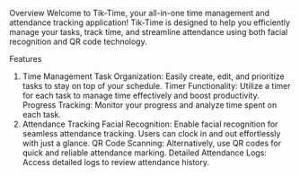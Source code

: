 Overview
Welcome to Tik-Time, your all-in-one time management and attendance tracking application! Tik-Time is designed to help you efficiently manage your tasks, track time, and streamline attendance using both facial recognition and QR code technology.

Features
1. Time Management
Task Organization: Easily create, edit, and prioritize tasks to stay on top of your schedule.
Timer Functionality: Utilize a timer for each task to manage time effectively and boost productivity.
Progress Tracking: Monitor your progress and analyze time spent on each task.
2. Attendance Tracking
Facial Recognition: Enable facial recognition for seamless attendance tracking. Users can clock in and out effortlessly with just a glance.
QR Code Scanning: Alternatively, use QR codes for quick and reliable attendance marking.
Detailed Attendance Logs: Access detailed logs to review attendance history.
